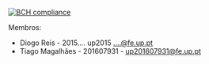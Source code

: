 
[![BCH compliance](https://bettercodehub.com/edge/badge/TiagoJoseMagalhaes/LPOO1617_T5G4?token=2599360d9ec3b850fd8e80383b4d93a7224027a1)](https://bettercodehub.com/)

Membros:

- Diogo Reis - 2015.... up2015 ....@fe.up.pt
- Tiago Magalhães - 201607931 - up201607931@fe.up.pt
